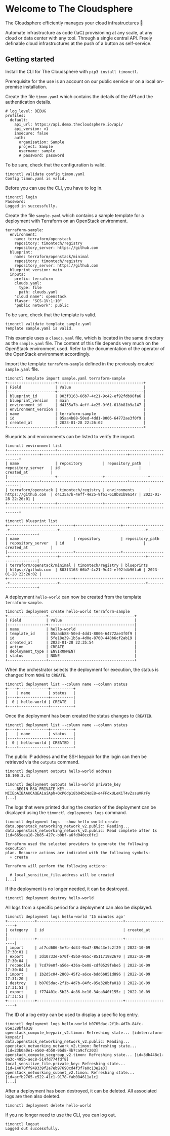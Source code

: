 # Welcome to The Cloudsphere

The Cloudsphere efficiently manages your cloud infrastructures 🚀

Automate infrastructure as code (IaC) provisioning at any scale,
at any cloud or data center with any tool. Through a single central
API. Freely definable cloud infrastructures at the push of a button
as self-service.

## Getting started

Install the CLI for The Cloudsphere with ``pip3 install timonctl``.

Prerequisite for the use is an account on our public service or on a
local on-premise installation.

Create the file ``timon.yaml`` which contains the details of the API and
the authentication details.

```
# log_level: DEBUG
profiles:
  default:
    api_url: https://api.demo.thecloudsphere.io/api/
    api_version: v1
    insecure: false
    auth:
      organisation: Sample
      project: Sample
      username: sample
      # password: password
```

To be sure, check that the configuration is valid.

```
timonctl validate config timon.yaml
Config timon.yaml is valid.
```

Before you can use the CLI, you have to log in.

```
timonctl login
Password:
Logged in successfully.
```

Create the file ``sample.yaml`` which contains a sample template for a
deployment with Terraform on an OpenStack environment.

```
terraform-sample:
  environment:
    name: terraform/openstack
    repository: timontech/registry
    repository_server: https://github.com
  blueprint:
    name: terraform/openstack/minimal
    repository: timontech/registry
    repository_server: https://github.com
  blueprint_version: main
  inputs:
    prefix: terraform
    clouds.yaml:
      type: file
      path: clouds.yaml
    "cloud name": openstack
    flavor: "SCS-1V:1:10"
    "public network": public
```

To be sure, check that the template is valid.

```
timonctl validate template sample.yaml
Template sample.yaml is valid.
```

This example uses a ``clouds.yaml`` file, which is located in the same directory
as the ``sample.yaml`` file. The content of this file depends very much on the
OpenStack environment used. Refer to the documentation of the operator of the
OpenStack environment accordingly.

Import the template ``terraform-sample`` defined in the previously created
``sample.yaml`` file.

```
timonctl template import sample.yaml terraform-sample
+---------------------+--------------------------------------+
| Field               | Value                                |
|---------------------+--------------------------------------|
| blueprint_id        | 803f3163-66b7-4c21-9c42-ef92fdb96fa6 |
| blueprint_version   | main                                 |
| environment_id      | d4135a7b-4eff-4e25-9f61-618b81b9a147 |
| environment_version |                                      |
| name                | terraform-sample                     |
| id                  | 05aa4b88-50ed-4dd1-8006-64772ae3f0f9 |
| created_at          | 2023-01-28 22:26:02                  |
+---------------------+--------------------------------------+
```

Blueprints and environments can be listed to verify the import.

```
timonctl environment list
+---------------------+--------------------+-------------------+---------------------+--------------------------------------+---------------------+
| name                | repository         | repository_path   | repository_server   | id                                   | created_at          |
|---------------------+--------------------+-------------------+---------------------+--------------------------------------+---------------------|
| terraform/openstack | timontech/registry | environments      | https://github.com  | d4135a7b-4eff-4e25-9f61-618b81b9a147 | 2023-01-28 22:26:01 |
+---------------------+--------------------+-------------------+---------------------+--------------------------------------+---------------------+

timonctl blueprint list
+-----------------------------+--------------------+-------------------+---------------------+--------------------------------------+---------------------+
| name                        | repository         | repository_path   | repository_server   | id                                   | created_at          |
|-----------------------------+--------------------+-------------------+---------------------+--------------------------------------+---------------------|
| terraform/openstack/minimal | timontech/registry | blueprints        | https://github.com  | 803f3163-66b7-4c21-9c42-ef92fdb96fa6 | 2023-01-28 22:26:02 |
+-----------------------------+--------------------+-------------------+---------------------+--------------------------------------+---------------------+
```

A deployment ``hello-world`` can now be created from the template
``terraform-sample``.

```
timonctl deployment create hello-world terraform-sample
+-----------------+--------------------------------------+
| Field           | Value                                |
|-----------------+--------------------------------------|
| name            | hello-world                          |
| template_id     | 05aa4b88-50ed-4dd1-8006-64772ae3f0f9 |
| id              | 5fe18e39-1b5a-4d0e-8760-448b6cf2ab19 |
| created_at      | 2023-01-28 22:35:54                  |
| action          | CREATE                               |
| deployment_type | ENVIRONMENT                          |
| status          | NONE                                 |
+-----------------+--------------------------------------+
```

When the orchestrator selects the deployment for execution, the status is changed
from ``NONE`` to ``CREATE``.

```
timonctl deployment list --column name --column status
+----+-------------+----------+
|    | name        | status   |
|----+-------------+----------|
|  0 | hello-world | CREATE   |
+----+-------------+----------+
```

Once the deployment has been created the status changes to ``CREATED``.

```
timonctl deployment list --column name --column status
+----+-------------+----------+
|    | name        | status   |
|----+-------------+----------|
|  0 | hello-world | CREATED  |
+----+-------------+----------+
```

The public IP address and the SSH keypair for the login can then be retrieved via
the ``outputs`` command.

```
timonctl deployment outputs hello-world address
10.100.3.41
```

```
timonctl deployment outputs hello-world private_key
-----BEGIN RSA PRIVATE KEY-----
MIIEpAIBAAKCAQEA1aiAph+QxP0dp18b04b24oE8+e4FFdxULeKiT4vZssuVRrFy
[...]
```

The logs that were printed during the creation of the deployment can
be displayed using the ``timonctl deployments logs`` command.

```
timonctl deployment logs --show hello-world create
data.openstack_networking_network_v2.public: Reading...
data.openstack_networking_network_v2.public: Read complete after 1s [id=665eea18-2b85-427c-b0bf-a6fd040cc0fc]

Terraform used the selected providers to generate the following execution
plan. Resource actions are indicated with the following symbols:
  + create

Terraform will perform the following actions:

  # local_sensitive_file.address will be created
[...]
```

If the deployment is no longer needed, it can be destroyed.

```
timonctl deployment destroy hello-world
```

All logs from a specific period for a deployment can also be displayed.

```
timonctl deployment logs hello-world '15 minutes ago'
+------------+--------------------------------------+---------------------+
| category   | id                                   | created_at          |
|------------+--------------------------------------+---------------------|
| import     | af7cd606-5e7b-4d34-9bd7-89d43efc2f29 | 2022-10-09 17:30:01 |
| export     | 3d10733e-670f-45b0-865c-851171982670 | 2022-10-09 17:30:04 |
| reconcile  | 7cd79e0f-a56e-436a-be08-cdf0529febe5 | 2022-10-09 17:30:04 |
| import     | 1b2d5c04-2860-45f2-a6ce-bdd6b851d896 | 2022-10-09 17:31:20 |
| destroy    | b0765dac-2f1b-4d7b-84fc-85e328bfa018 | 2022-10-09 17:31:51 |
| export     | f774401e-5b23-4c86-bc10-34ca840f155c | 2022-10-09 17:31:51 |
+------------+--------------------------------------+---------------------+
```

The ID of a log entry can be used to display a specific log entry.

```
timonctl deployment logs hello-world b0765dac-2f1b-4d7b-84fc-85e328bfa018
openstack_compute_keypair_v2.timon: Refreshing state... [id=terraform-keypair]
data.openstack_networking_network_v2.public: Reading...
openstack_networking_network_v2.timon: Refreshing state... [id=23b0a0e1-e560-4b50-9bd8-4b7ca9cfc203]
openstack_compute_secgroup_v2.timon: Refreshing state... [id=3db448c1-9a3c-495b-aec8-514fd774fdf8]
local_sensitive_file.private_key: Refreshing state... [id=14070ff949339f2a7eb97690cd4f3f7a0c13e2a3]
openstack_networking_subnet_v2.timon: Refreshing state... [id=acfb2765-e522-41c1-9178-fab084611a1c]
[...]
```

After a deployment has been destroyed, it can be deleted. All associated logs
are then also deleted.

```
timonctl deployment delete hello-world
```

If you no longer need to use the CLI, you can log out.

```
timonctl logout
Logged out successfully.
```
